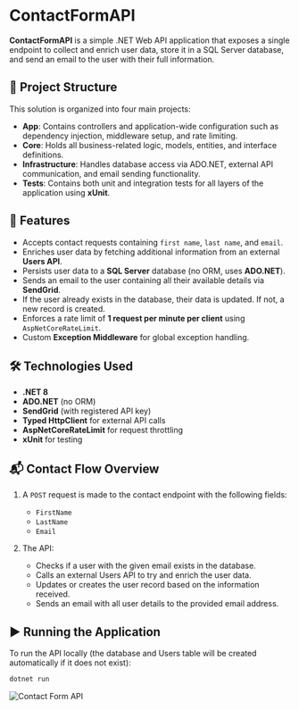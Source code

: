 # ContactFormAPI

**ContactFormAPI** is a simple .NET Web API application that exposes a single endpoint to collect and enrich user data, store it in a SQL Server database, and send an email to the user with their full information.

## 🧩 Project Structure

This solution is organized into four main projects:

- **App**: Contains controllers and application-wide configuration such as dependency injection, middleware setup, and rate limiting.
- **Core**: Holds all business-related logic, models, entities, and interface definitions.
- **Infrastructure**: Handles database access via ADO.NET, external API communication, and email sending functionality.
- **Tests**: Contains both unit and integration tests for all layers of the application using **xUnit**.

## 🚀 Features

- Accepts contact requests containing `first name`, `last name`, and `email`.
- Enriches user data by fetching additional information from an external **Users API**.
- Persists user data to a **SQL Server** database (no ORM, uses **ADO.NET**).
- Sends an email to the user containing all their available details via **SendGrid**.
- If the user already exists in the database, their data is updated. If not, a new record is created.
- Enforces a rate limit of **1 request per minute per client** using `AspNetCoreRateLimit`.
- Custom **Exception Middleware** for global exception handling.

## 🛠️ Technologies Used

- **.NET 8**
- **ADO.NET** (no ORM)
- **SendGrid** (with registered API key)
- **Typed HttpClient** for external API calls
- **AspNetCoreRateLimit** for request throttling
- **xUnit** for testing

## 📬 Contact Flow Overview

1. A `POST` request is made to the contact endpoint with the following fields:
   - `FirstName`
   - `LastName`
   - `Email`

2. The API:
   - Checks if a user with the given email exists in the database.
   - Calls an external Users API to try and enrich the user data.
   - Updates or creates the user record based on the information received.
   - Sends an email with all user details to the provided email address.

## ▶️ Running the Application

To run the API locally (the database and Users table will be created automatically if it does not exist):

```bash
dotnet run
```
![Contact Form API]([https://example.com/path/to/your/image.png](https://drive.google.com/file/d/11g7Z1mB0lTsjMPJpMVCYgNQW2AtU72Cg/view?usp=drive_link))
